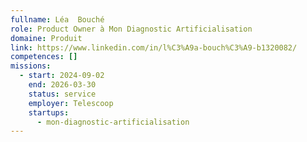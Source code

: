 ```yaml
---
fullname: Léa  Bouché
role: Product Owner à Mon Diagnostic Artificialisation
domaine: Produit
link: https://www.linkedin.com/in/l%C3%A9a-bouch%C3%A9-b1320082/
competences: []
missions:
  - start: 2024-09-02
    end: 2026-03-30
    status: service
    employer: Telescoop
    startups:
      - mon-diagnostic-artificialisation
---
```


